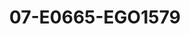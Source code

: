---
title: 07-E0665-EGO1579
image: /v1543919832/viterbo/07-E0665-EGO1579.jpg
brand: ego
layout: vestito
---